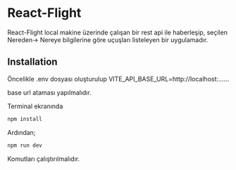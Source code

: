 # React-Flight
React-Flight local makine üzerinde çalışan bir rest api ile haberleşip, seçilen Nereden-> Nereye bilgilerine göre uçuşları listeleyen bir uygulamadır.

## Installation

Öncelikle .env dosyası oluşturulup 
VITE_API_BASE_URL=http://localhost:......

base url ataması yapılmalıdır.

Terminal ekranında

```bash
npm install
```

Ardından;

```bash
npm run dev
```

Komutları çalıştırılmalıdır.
